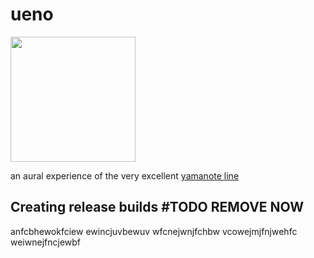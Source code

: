 # ueno

<img src="https://user-images.githubusercontent.com/50663/220053519-3dab4fe3-f287-43c3-8428-39634f1bdba3.png" height="200" target="_blank">

an aural experience of the very excellent [yamanote line](https://en.wikipedia.org/wiki/Yamanote_Line)

## Creating release builds #TODO REMOVE NOW

anfcbhewokfciew ewincjuvbewuv wfcnejwnjfchbw vcowejmjfnjwehfc weiwnejfncjewbf

